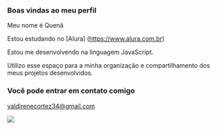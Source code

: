 ### Boas vindas ao meu perfil 

Meu nome é Quenã


Estou estudando no [Alura] (https://www.alura.com.br)

Estou me desenvolvendo na linguagem JavaScript.

Utilizo esse espaço para a minha organização e compartilhamento dos meus projetos desenvolvidos. 

### Você pode entrar em contato comigo 

valdirenecortez34@gmail.com

![](https://tenor.com/pt-BR/view/kalach-gif-23889469)
